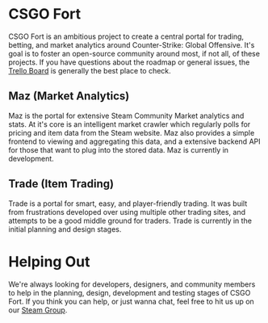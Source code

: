 # CSGO Fort
CSGO Fort is an ambitious project to create a central portal for trading, betting, and market analytics around Counter-Strike: Global Offensive. It's goal is to foster an open-source community around most, if not all, of these projects. If you have questions about the roadmap or general issues, the [Trello Board](https://trello.com/b/SiuQa4JZ/csgo-fort) is generally the best place to check.

## Maz (Market Analytics)
Maz is the portal for extensive Steam Community Market analytics and stats. At it's core is an intelligent market crawler which regularly polls for pricing and item data from the Steam website. Maz also provides a simple frontend to viewing and aggregating this data, and a extensive backend API for those that want to plug into the stored data. Maz is currently in development.

## Trade (Item Trading)
Trade is a portal for smart, easy, and player-friendly trading. It was built from frustrations developed over using multiple other trading sites, and attempts to be a good middle ground for traders. Trade is currently in the initial planning and design stages.

# Helping Out
We're always looking for developers, designers, and community members to help in the planning, design, development and testing stages of CSGO Fort. If you think you can help, or just wanna chat, feel free to hit us up on our [Steam Group](http://steamcommunity.com/groups/csgofort).